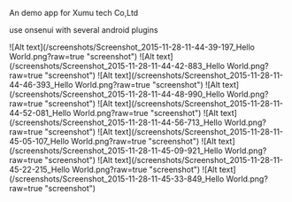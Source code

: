 An demo app for Xumu tech Co,Ltd

use onsenui with several android plugins

![Alt text](/screenshots/Screenshot_2015-11-28-11-44-39-197_Hello World.png?raw=true "screenshot")
![Alt text](/screenshots/Screenshot_2015-11-28-11-44-42-883_Hello World.png?raw=true "screenshot")
![Alt text](/screenshots/Screenshot_2015-11-28-11-44-46-393_Hello World.png?raw=true "screenshot")
![Alt text](/screenshots/Screenshot_2015-11-28-11-44-48-990_Hello World.png?raw=true "screenshot")
![Alt text](/screenshots/Screenshot_2015-11-28-11-44-52-081_Hello World.png?raw=true "screenshot")
![Alt text](/screenshots/Screenshot_2015-11-28-11-44-56-713_Hello World.png?raw=true "screenshot")
![Alt text](/screenshots/Screenshot_2015-11-28-11-45-05-107_Hello World.png?raw=true "screenshot")
![Alt text](/screenshots/Screenshot_2015-11-28-11-45-09-921_Hello World.png?raw=true "screenshot")
![Alt text](/screenshots/Screenshot_2015-11-28-11-45-22-215_Hello World.png?raw=true "screenshot")
![Alt text](/screenshots/Screenshot_2015-11-28-11-45-33-849_Hello World.png?raw=true "screenshot")

